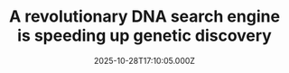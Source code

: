 ---
title: "A revolutionary DNA search engine is speeding up genetic discovery"
date: 2025-10-28T17:10:05.000Z
category: Health
externalLink: "https://www.sciencedaily.com/releases/2025/10/251027224917.htm"
image: ""
excerpt: "ETH Zurich scientists have created “MetaGraph,” a revolutionary DNA search engine that functions like Google for genetic data. By compressing global genomic datasets by a factor of 300, it allows researchers to search trillions of DNA and RNA sequences in seconds instead of downloading massive data files. The tool could transform biomedical research and pandemic response.…"
---